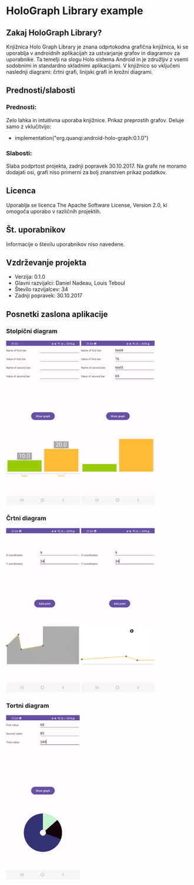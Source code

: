 # HoloGraph Library example

## Zakaj HoloGraph Library?
Knjižnica Holo Graph Library je znana odprtokodna grafična knjižnica, ki se uporablja v androidnih aplikacijah za ustvarjanje grafov in diagramov za uporabnike.
Ta temelji na slogu Holo sistema Android in je združljiv z vsemi sodobnimi in standardno skladnimi aplikacijami.
V knjižnico so vključeni naslednji diagrami: črtni grafi, linijski grafi in krožni diagrami.

## Prednosti/slabosti

### Prednosti:

Zelo lahka in intuitivna uporaba knjižnice. Prikaz preprostih grafov. Deluje samo z vklučitvijo:
- implementation("org.quanqi:android-holo-graph:0.1.0")

### Slabosti:

Slaba podprtost projekta, zadnji popravek 30.10.2017. Na grafe ne moramo dodajati osi, grafi niso primerni za bolj znanstven prikaz podatkov. 

## Licenca

Uporablja se licenca The Apache Software License, Version 2.0, ki omogoča uporabo v različnih projektih.

## Št. uporabnikov

Informacije o številu uporabnikov niso navedene.

## Vzdrževanje projekta

- Verzija: 0.1.0
- Glavni razvijalci: Daniel Nadeau, Louis Teboul
- Število razvijalcev: 34
- Zadnji popravek:  30.10.2017

## Posnetki zaslona aplikacije
### Stolpični diagram
<img src="bar1.jpg" width="200" alt="Example Image"/>
<img src="bar2.jpg" width="200" alt="Example Image"/>

### Črtni diagram
<img src="line1.jpg" width="200" alt="Example Image"/>
<img src="line2.jpg" width="200" alt="Example Image"/>

### Tortni diagram
<img src="pie1.jpg" width="200" alt="Example Image"/>
